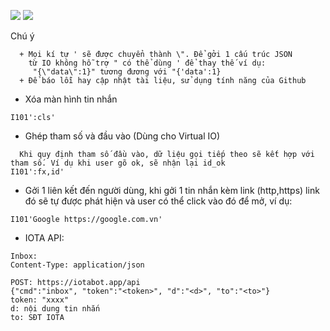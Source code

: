 [![](https://img.shields.io/badge/dynamic/json?style=flat-square&logo=docker&label=Online&query=%24.version&url=https%3A%2F%2F.iotabot.app%2Frelease.json)](https://iotabot.app)
![](https://img.shields.io/badge/dynamic/json?logo=libreoffice&style=flat-square&label=Note&query=%24.release_note&url=https%3A%2F%2Fiotabot.app%2Frelease.json)

Chú ý
```
  + Mọi kí tự ' sẽ được chuyển thành \". Để gởi 1 cấu trúc JSON
    từ IO không hỗ trợ " có thể dùng ' để thay thế ví dụ:
     "{\"data\":1}" tương đương với "{'data':1}
  + Để báo lỗi hay cập nhật tài liệu, sử dụng tính năng của Github
```
* Xóa màn hình tin nhắn
```text
I101':cls'
```
* Ghép tham số và đầu vào (Dùng cho Virtual IO)
```text
  Khi quy định tham số đầu vào, dữ liệu gọi tiếp theo sẽ kết hợp với tham số. Ví dụ khi user gõ ok, sẽ nhận lại id_ok
I101':fx,id'
```
* Gởi 1 liên kết đến người dùng, khi gởi 1 tin nhắn kèm link (http,https) link đó sẽ tự được phát hiện và user có thể click vào đó để mở, ví dụ:
```
I101'Google https://google.com.vn'
```
* IOTA API:
```
Inbox:
Content-Type: application/json

POST: https://iotabot.app/api
{"cmd":"inbox", "token":"<token>", "d":"<d>", "to":"<to>"}
token: "xxxx"
d: nội dung tin nhắn
to: SĐT IOTA
```

